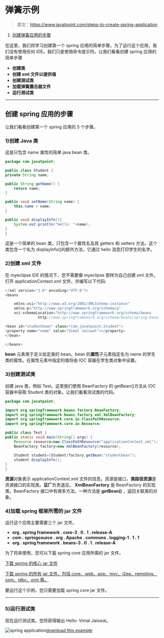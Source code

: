 # 弹簧示例

> 原文：<https://www.javatpoint.com/steps-to-create-spring-application>

1.  [创建弹簧应用的步骤](#)

在这里，我们将学习创建第一个 spring 应用的简单步骤。为了运行这个应用，我们没有使用任何 IDE。我们只是使用命令提示符。让我们看看创建 spring 应用的简单步骤

*   **创建类**
*   **创建 xml 文件以提供值**
*   **创建测试类**
*   **加载弹簧震击器文件**
*   **运行测试类**

* * *

## 创建 spring 应用的步骤

让我们看看创建第一个 spring 应用的 5 个步骤。

### 1)创建 Java 类

这是只包含 name 属性的简单 java bean 类。

```java
package com.javatpoint;

public class Student {
private String name;

public String getName() {
	return name;
}

public void setName(String name) {
	this.name = name;
}

public void displayInfo(){
	System.out.println("Hello: "+name);
}
}

```

这是一个简单的 bean 类，只包含一个属性名及其 getters 和 setters 方法。这个类包含一个名为 displayInfo()的额外方法，它通过 hello 消息打印学生的名字。

### 2)创建 xml 文件

在 myeclipse IDE 的情况下，您不需要像 myeclipse 那样为自己创建 xml 文件。打开 applicationContext.xml 文件，并编写以下代码:

```java
<?xml version="1.0" encoding="UTF-8"?>
<beans

	xmlns:xsi="http://www.w3.org/2001/XMLSchema-instance"
	xmlns:p="http://www.springframework.org/schema/p"
	xsi:schemaLocation="http://www.springframework.org/schema/beans
               http://www.springframework.org/schema/beans/spring-beans-3.0.xsd">

<bean id="studentbean" class="com.javatpoint.Student">
<property name="name" value="Vimal Jaiswal"></property>
</bean>

</beans>

```

**bean** 元素用于定义给定类的 bean。bean 的**属性**子元素指定名为 name 的学生类的属性。在属性元素中指定的值将由 IOC 容器在学生类对象中设置。

### 3)创建测试类

创建 java 类，例如 Test。这里我们使用 BeanFactory 的 getBean()方法从 IOC 容器中获取 Student 类的对象。让我们看看测试类的代码。

```java
package com.javatpoint;

import org.springframework.beans.factory.BeanFactory;
import org.springframework.beans.factory.xml.XmlBeanFactory;
import org.springframework.core.io.ClassPathResource;
import org.springframework.core.io.Resource;

public class Test {
public static void main(String[] args) {
	Resource resource=new ClassPathResource("applicationContext.xml");
	BeanFactory factory=new XmlBeanFactory(resource);

	Student student=(Student)factory.getBean("studentbean");
	student.displayInfo();
}
}

```

**资源**对象表示 applicationContext.xml 文件的信息。资源是接口，**类路径资源**是资源接口的实现类。**豆厂**负责退豆。 **XmlBeanFactory** 是 BeanFactory 的实现类。BeanFactory 接口中有很多方法。一种方法是 **getBean()** ，返回关联类的对象。

### 4)加载 spring 框架所需的 jar 文件

运行这个应用主要需要三个 jar 文件。

*   **org . spring framework . core-3 . 0 . 1 . release-A**
*   **com . springsource . org . Apache . commons . logging-1 . 1 . 1**
*   **org . spring framework . beans-3 . 0 . 1 . release-A**

为了将来使用，您可以下载 spring core 应用所需的 jar 文件。

[下载 spring 的核心 jar 文件](https://static.javatpoint.com/src/sp/spcorejars.zip)

[下载 spring 的所有 jar 文件，包括 core、web、aop、mvc、j2ee、remoting、oxm、jdbc、orm 等。](https://static.javatpoint.com/src/sp/springjars.zip)

要运行这个示例，您只需要加载 spring core jar 文件。

* * *

### 5)运行测试类

现在运行测试类。您将获得输出 Hello: Vimal Jaiswal。

![spring application ](../img/b40ca044f796183216592f1905c46cb3.png)[download this example](https://static.javatpoint.com/src/sp/fsp.zip)